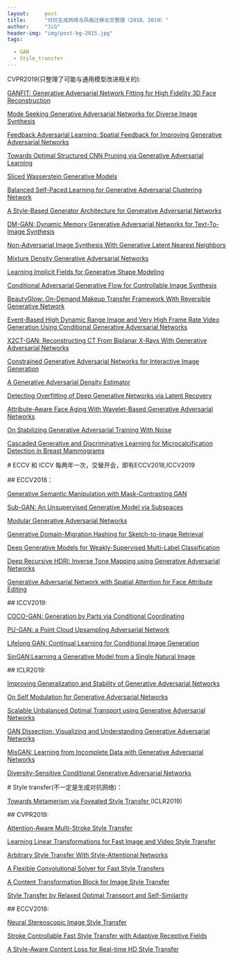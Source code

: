 ```yaml
---
layout:     post
title:      "对抗生成网络与风格迁移论文整理（2018、2019）"
author:     "JiG"
header-img: "img/post-bg-2015.jpg"
tags: 

  - GAN
  - Style_transfer
---
```



CVPR2019(只整理了可能与通用模型改进相关的):

[GANFIT: Generative Adversarial Network Fitting for High Fidelity 3D Face Reconstruction](http://openaccess.thecvf.com/content_CVPR_2019/html/Gecer_GANFIT_Generative_Adversarial_Network_Fitting_for_High_Fidelity_3D_Face_CVPR_2019_paper.html)

[Mode Seeking Generative Adversarial Networks for Diverse Image Synthesis](http://openaccess.thecvf.com/content_CVPR_2019/html/Mao_Mode_Seeking_Generative_Adversarial_Networks_for_Diverse_Image_Synthesis_CVPR_2019_paper.html)

[Feedback Adversarial Learning: Spatial Feedback for Improving Generative Adversarial Networks](http://openaccess.thecvf.com/content_CVPR_2019/html/Huh_Feedback_Adversarial_Learning_Spatial_Feedback_for_Improving_Generative_Adversarial_Networks_CVPR_2019_paper.html)

[Towards Optimal Structured CNN Pruning via Generative Adversarial Learning](http://openaccess.thecvf.com/content_CVPR_2019/html/Lin_Towards_Optimal_Structured_CNN_Pruning_via_Generative_Adversarial_Learning_CVPR_2019_paper.html)

[Sliced Wasserstein Generative Models](http://openaccess.thecvf.com/content_CVPR_2019/html/Wu_Sliced_Wasserstein_Generative_Models_CVPR_2019_paper.html)

[Balanced Self-Paced Learning for Generative Adversarial Clustering Network](http://openaccess.thecvf.com/content_CVPR_2019/html/Ghasedi_Balanced_Self-Paced_Learning_for_Generative_Adversarial_Clustering_Network_CVPR_2019_paper.html)

[A Style-Based Generator Architecture for Generative Adversarial Networks](http://openaccess.thecvf.com/content_CVPR_2019/html/Karras_A_Style-Based_Generator_Architecture_for_Generative_Adversarial_Networks_CVPR_2019_paper.html)

[DM-GAN: Dynamic Memory Generative Adversarial Networks for Text-To-Image Synthesis](http://openaccess.thecvf.com/content_CVPR_2019/html/Zhu_DM-GAN_Dynamic_Memory_Generative_Adversarial_Networks_for_Text-To-Image_Synthesis_CVPR_2019_paper.html)

[Non-Adversarial Image Synthesis With Generative Latent Nearest Neighbors](http://openaccess.thecvf.com/content_CVPR_2019/html/Hoshen_Non-Adversarial_Image_Synthesis_With_Generative_Latent_Nearest_Neighbors_CVPR_2019_paper.html)

[Mixture Density Generative Adversarial Networks](http://openaccess.thecvf.com/content_CVPR_2019/html/Eghbal-zadeh_Mixture_Density_Generative_Adversarial_Networks_CVPR_2019_paper.html)

[Learning Implicit Fields for Generative Shape Modeling](http://openaccess.thecvf.com/content_CVPR_2019/html/Chen_Learning_Implicit_Fields_for_Generative_Shape_Modeling_CVPR_2019_paper.html)

[Conditional Adversarial Generative Flow for Controllable Image Synthesis](http://openaccess.thecvf.com/content_CVPR_2019/html/Liu_Conditional_Adversarial_Generative_Flow_for_Controllable_Image_Synthesis_CVPR_2019_paper.html)

[BeautyGlow: On-Demand Makeup Transfer Framework With Reversible Generative Network](http://openaccess.thecvf.com/content_CVPR_2019/html/Chen_BeautyGlow_On-Demand_Makeup_Transfer_Framework_With_Reversible_Generative_Network_CVPR_2019_paper.html)

[Event-Based High Dynamic Range Image and Very High Frame Rate Video Generation Using Conditional Generative Adversarial Networks](http://openaccess.thecvf.com/content_CVPR_2019/html/Wang_Event-Based_High_Dynamic_Range_Image_and_Very_High_Frame_Rate_CVPR_2019_paper.html)

[X2CT-GAN: Reconstructing CT From Biplanar X-Rays With Generative Adversarial Networks](http://openaccess.thecvf.com/content_CVPR_2019/html/Ying_X2CT-GAN_Reconstructing_CT_From_Biplanar_X-Rays_With_Generative_Adversarial_Networks_CVPR_2019_paper.html)

[Constrained Generative Adversarial Networks for Interactive Image Generation](http://openaccess.thecvf.com/content_CVPR_2019/html/Heim_Constrained_Generative_Adversarial_Networks_for_Interactive_Image_Generation_CVPR_2019_paper.html)

[A Generative Adversarial Density Estimator](http://openaccess.thecvf.com/content_CVPR_2019/html/Abbasnejad_A_Generative_Adversarial_Density_Estimator_CVPR_2019_paper.html)

[Detecting Overfitting of Deep Generative Networks via Latent Recovery](http://openaccess.thecvf.com/content_CVPR_2019/html/Webster_Detecting_Overfitting_of_Deep_Generative_Networks_via_Latent_Recovery_CVPR_2019_paper.html)

[Attribute-Aware Face Aging With Wavelet-Based Generative Adversarial Networks](http://openaccess.thecvf.com/content_CVPR_2019/html/Liu_Attribute-Aware_Face_Aging_With_Wavelet-Based_Generative_Adversarial_Networks_CVPR_2019_paper.html)

[On Stabilizing Generative Adversarial Training With Noise](http://openaccess.thecvf.com/content_CVPR_2019/html/Jenni_On_Stabilizing_Generative_Adversarial_Training_With_Noise_CVPR_2019_paper.html)

[Cascaded Generative and Discriminative Learning for Microcalcification Detection in Breast Mammograms](http://openaccess.thecvf.com/content_CVPR_2019/html/Zhang_Cascaded_Generative_and_Discriminative_Learning_for_Microcalcification_Detection_in_Breast_CVPR_2019_paper.html)



\# ECCV 和 ICCV 每两年一次，交替开会，即有ECCV2018,ICCV2019

\## ECCV2018：

[Generative Semantic Manipulation with Mask-Contrasting GAN](http://openaccess.thecvf.com/content_ECCV_2018/html/Liang_Generative_Semantic_Manipulation_ECCV_2018_paper.html)

[Sub-GAN: An Unsupervised Generative Model via Subspaces](http://openaccess.thecvf.com/content_ECCV_2018/html/Jie_Liang_Sub-GAN_An_Unsupervised_ECCV_2018_paper.html)

[Modular Generative Adversarial Networks](http://openaccess.thecvf.com/content_ECCV_2018/html/Bo_Zhao_Modular_Generative_Adversarial_ECCV_2018_paper.html)

[Generative Domain-Migration Hashing for Sketch-to-Image Retrieval](http://openaccess.thecvf.com/content_ECCV_2018/html/Jingyi_Zhang_Generative_Domain-Migration_Hashing_ECCV_2018_paper.html)

[Deep Generative Models for Weakly-Supervised Multi-Label Classification](http://openaccess.thecvf.com/content_ECCV_2018/html/Hong-Min_Chu_Deep_Generative_Models_ECCV_2018_paper.html)

[Deep Recursive HDRI: Inverse Tone Mapping using Generative Adversarial Networks](http://openaccess.thecvf.com/content_ECCV_2018/html/Siyeong_Lee_Deep_Recursive_HDRI_ECCV_2018_paper.html)

[Generative Adversarial Network with Spatial Attention for Face Attribute Editing](http://openaccess.thecvf.com/content_ECCV_2018/html/Gang_Zhang_Generative_Adversarial_Network_ECCV_2018_paper.html)



\## ICCV2019:

[COCO-GAN: Generation by Parts via Conditional Coordinating ](https://arxiv.org/abs/1904.00284)

[PU-GAN: a Point Cloud Upsampling Adversarial Network](https://arxiv.org/abs/1907.10844)

[Lifelong GAN: Continual Learning for Conditional Image Generation](https://arxiv.org/abs/1907.10107)

[SinGAN:Learning a Generative Model from a Single Natural Image](https://jiguang.run/2019/09/15/SinGAN/)



\## ICLR2019:

[Improving Generalization and Stability of Generative Adversarial Networks ](https://openreview.net/forum?id=ByxPYjC5KQ)

[On Self Modulation for Generative Adversarial Networks ](https://openreview.net/forum?id=Hkl5aoR5tm)

[Scalable Unbalanced Optimal Transport using Generative Adversarial Networks](https://openreview.net/forum?id=HyexAiA5Fm)

[GAN Dissection: Visualizing and Understanding Generative Adversarial Networks ](https://openreview.net/forum?id=Hyg_X2C5FX)

[MisGAN: Learning from Incomplete Data with Generative Adversarial Networks ](https://openreview.net/forum?id=S1lDV3RcKm)

[Diversity-Sensitive Conditional Generative Adversarial Networks ](https://openreview.net/forum?id=rJliMh09F7)



\# Style transfer(不一定是生成对抗网络)：

[Towards Metamerism via Foveated Style Transfer ](https://openreview.net/forum?id=BJzbG20cFQ)(ICLR2019)

\## CVPR2019:

[Attention-Aware Multi-Stroke Style Transfer](http://openaccess.thecvf.com/content_CVPR_2019/html/Yao_Attention-Aware_Multi-Stroke_Style_Transfer_CVPR_2019_paper.html)

[Learning Linear Transformations for Fast Image and Video Style Transfer](http://openaccess.thecvf.com/content_CVPR_2019/html/Li_Learning_Linear_Transformations_for_Fast_Image_and_Video_Style_Transfer_CVPR_2019_paper.html)

[Arbitrary Style Transfer With Style-Attentional Networks](http://openaccess.thecvf.com/content_CVPR_2019/html/Park_Arbitrary_Style_Transfer_With_Style-Attentional_Networks_CVPR_2019_paper.html)

[A Flexible Convolutional Solver for Fast Style Transfers](http://openaccess.thecvf.com/content_CVPR_2019/html/Puy_A_Flexible_Convolutional_Solver_for_Fast_Style_Transfers_CVPR_2019_paper.html)

[A Content Transformation Block for Image Style Transfer](http://openaccess.thecvf.com/content_CVPR_2019/html/Kotovenko_A_Content_Transformation_Block_for_Image_Style_Transfer_CVPR_2019_paper.html)

[Style Transfer by Relaxed Optimal Transport and Self-Similarity](http://openaccess.thecvf.com/content_CVPR_2019/html/Kolkin_Style_Transfer_by_Relaxed_Optimal_Transport_and_Self-Similarity_CVPR_2019_paper.html)

\## ECCV2018:

[Neural Stereoscopic Image Style Transfer](http://openaccess.thecvf.com/content_ECCV_2018/html/Xinyu_Gong_Neural_Stereoscopic_Image_ECCV_2018_paper.html)

[Stroke Controllable Fast Style Transfer with Adaptive Receptive Fields](http://openaccess.thecvf.com/content_ECCV_2018/html/Yongcheng_Jing_Stroke_Controllable_Fast_ECCV_2018_paper.html)

[A Style-Aware Content Loss for Real-time HD Style Transfer](http://openaccess.thecvf.com/content_ECCV_2018/html/Artsiom_Sanakoyeu_A_Style-aware_Content_ECCV_2018_paper.html)